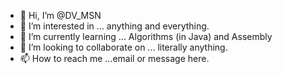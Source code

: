 - 👋 Hi, I’m @DV_MSN
- 👀 I’m interested in ... anything and everything.
- 🌱 I’m currently learning ... Algorithms (in Java) and Assembly
- 💞️ I’m looking to collaborate on ... literally anything.
- 📫 How to reach me ...email or message here.

